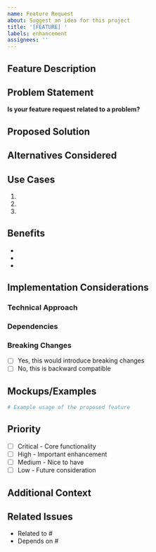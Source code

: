```yaml
---
name: Feature Request
about: Suggest an idea for this project
title: '[FEATURE] '
labels: enhancement
assignees: ''
---
```


## Feature Description

<!-- A clear and concise description of the feature you'd like to see -->

## Problem Statement

<!-- Describe the problem this feature would solve -->

**Is your feature request related to a problem?**
<!-- e.g., I'm always frustrated when... -->

## Proposed Solution

<!-- Describe the solution you'd like -->

## Alternatives Considered

<!-- Describe any alternative solutions or features you've considered -->

## Use Cases

<!-- Describe specific use cases for this feature -->

1.
2.
3.

## Benefits

<!-- What benefits would this feature provide? -->

-
-
-

## Implementation Considerations

<!-- Any thoughts on how this could be implemented? -->

### Technical Approach
<!-- Describe potential technical approaches -->

### Dependencies
<!-- List any new dependencies or requirements -->

### Breaking Changes
<!-- Would this introduce breaking changes? -->

- [ ] Yes, this would introduce breaking changes
- [ ] No, this is backward compatible

## Mockups/Examples

<!-- If applicable, add mockups, diagrams, or code examples -->

```python
# Example usage of the proposed feature
```

## Priority

- [ ] Critical - Core functionality
- [ ] High - Important enhancement
- [ ] Medium - Nice to have
- [ ] Low - Future consideration

## Additional Context

<!-- Add any other context, screenshots, or references about the feature request here -->

## Related Issues

<!-- Link any related issues or PRs -->

- Related to #
- Depends on #
